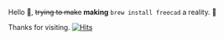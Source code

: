 <!-- readme.me for github.com/ipatch/ipatch.git repo -->

Hello 👋, ~~trying to make~~ **making** `brew install freecad` a reality. 💪

Thanks for visiting. [![Hits](https://hits.seeyoufarm.com/api/count/incr/badge.svg?url=https%3A%2F%2Fgithub.com%2Fipatch%2Fhit-counter&count_bg=%2379C83D&title_bg=%23555555&icon=&icon_color=%23E7E7E7&title=hits&edge_flat=true)](https://hits.seeyoufarm.com)
